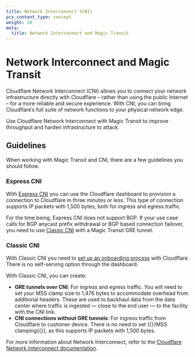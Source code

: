 ```yaml
---
title: Network Interconnect (CNI)
pcx_content_type: concept
weight: 10
meta:
  title: Network Interconnect and Magic Transit
---
```


# Network Interconnect and Magic Transit

Cloudflare Network Interconnect (CNI) allows you to connect your network infrastructure directly with Cloudflare – rather than using the public Internet – for a more reliable and secure experience. With CNI, you can bring Cloudflare’s full suite of network functions to your physical network edge.

Use Cloudflare Network Interconnect with Magic Transit to improve throughput and harden infrastructure to attack.

## Guidelines

When working with Magic Transit and CNI, there are a few guidelines you should follow.

### Express CNI

With [Express CNI](/network-interconnect/express-cni/) you can use the Cloudflare dashboard to provision a connection to Cloudflare in three minutes or less. This type of connection supports IP packets with 1,500 bytes, both for ingress and egress traffic.

For the time being, Express CNI does not support BGP. If your use case calls for BGP anycast prefix withdrawal or BGP based connection failover, you need to use [Classic CNI](/network-interconnect/classic-cni/) with a Magic Transit GRE tunnel.

### Classic CNI

With Classic CNI you need to [set up an onboarding process](/network-interconnect/classic-cni/) with Cloudflare. There is no self-serving option through the dashboard.

With Classic CNI, you can create:
- **GRE tunnels over CNI**: For ingress and egress traffic. You will need to set your MSS clamp size to 1,476 bytes to accommodate overhead from additional headers. These are used to backhaul data from the data center where traffic is ingested — close to the end user — to the facility with the CNI link.
- **CNI connections without GRE tunnels**: For ingress traffic from Cloudflare to customer device. There is no need to set {{<glossary-tooltip term_id="maximum segment size (MSS)">}}MSS clamping{{</glossary-tooltip>}}, as this supports IP packets with 1,500 bytes.

For more information about Network Interconnect, refer to the [Cloudflare Network Interconnect documentation](/network-interconnect/).